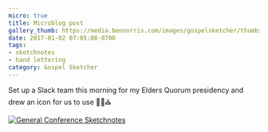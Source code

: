 ```yaml
---
micro: true
title: Microblog post
gallery_thumb: https://media.bennorris.com/images/gospelsketcher/thumbs/temple-sketch.jpg
date: 2017-01-02 07:05:08-0700
tags:
- sketchnotes
- hand lettering
category: Gospel Sketcher
---
```


Set up a Slack team this morning for my Elders Quorum presidency and drew an icon for us to use ✍🏼⛪️

[![General Conference Sketchnotes](https://media.bennorris.com/images/gospelsketcher/general/temple-sketch.jpg)](https://media.bennorris.com/images/gospelsketcher/general/temple-sketch.jpg)
